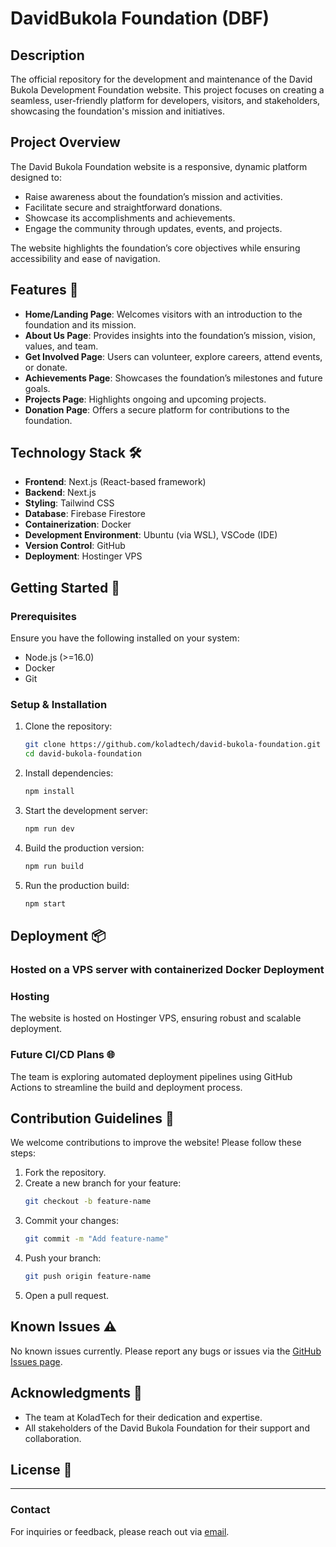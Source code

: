 # DavidBukola Foundation (DBF)

## Description
The official repository for the development and maintenance of the David Bukola Development Foundation website. This project focuses on creating a seamless, user-friendly platform for developers, visitors, and stakeholders, showcasing the foundation's mission and initiatives.

## Project Overview
The David Bukola Foundation website is a responsive, dynamic platform designed to:
- Raise awareness about the foundation’s mission and activities.
- Facilitate secure and straightforward donations.
- Showcase its accomplishments and achievements.
- Engage the community through updates, events, and projects.

The website highlights the foundation’s core objectives while ensuring accessibility and ease of navigation.

## Features 🌟
- **Home/Landing Page**: Welcomes visitors with an introduction to the foundation and its mission.
- **About Us Page**: Provides insights into the foundation’s mission, vision, values, and team.
- **Get Involved Page**: Users can volunteer, explore careers, attend events, or donate.
- **Achievements Page**: Showcases the foundation’s milestones and future goals.
- **Projects Page**: Highlights ongoing and upcoming projects.
- **Donation Page**: Offers a secure platform for contributions to the foundation.

## Technology Stack 🛠️
- **Frontend**: Next.js (React-based framework)
- **Backend**: Next.js
- **Styling**: Tailwind CSS
- **Database**: Firebase Firestore
- **Containerization**: Docker
- **Development Environment**: Ubuntu (via WSL), VSCode (IDE)
- **Version Control**: GitHub
- **Deployment**: Hostinger VPS

## Getting Started 🚀
### Prerequisites
Ensure you have the following installed on your system:
- Node.js (>=16.0)
- Docker
- Git

### Setup & Installation
1. Clone the repository:
   ```bash
   git clone https://github.com/koladtech/david-bukola-foundation.git
   cd david-bukola-foundation
   ```
2. Install dependencies:
   ```bash
   npm install
   ```
3. Start the development server:
   ```bash
   npm run dev
   ```
4. Build the production version:
   ```bash
   npm run build
   ```
5. Run the production build:
   ```bash
   npm start
   ```

## Deployment 📦
### Hosted on a VPS server with containerized Docker Deployment

### Hosting
The website is hosted on Hostinger VPS, ensuring robust and scalable deployment.

### Future CI/CD Plans 🌐
The team is exploring automated deployment pipelines using GitHub Actions to streamline the build and deployment process.

## Contribution Guidelines 🤝
We welcome contributions to improve the website! Please follow these steps:
1. Fork the repository.
2. Create a new branch for your feature:
   ```bash
   git checkout -b feature-name
   ```
3. Commit your changes:
   ```bash
   git commit -m "Add feature-name"
   ```
4. Push your branch:
   ```bash
   git push origin feature-name
   ```
5. Open a pull request.

## Known Issues ⚠️
No known issues currently. Please report any bugs or issues via the [GitHub Issues page](https://github.com/koladtech/david-bukola-foundation/issues).

## Acknowledgments 🙌
- The team at KoladTech for their dedication and expertise.
- All stakeholders of the David Bukola Foundation for their support and collaboration.

## License 📜

---
### Contact
For inquiries or feedback, please reach out via [email](mailto:contact@davidbukolafoundation@gmail.com).

